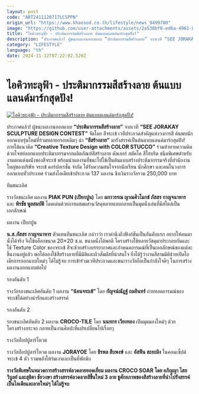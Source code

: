 ```yaml
---
layout: post
code: "ART2411120717LCSPPN"
origin_url: "https://www.khaosod.co.th/lifestyle/news_9499780"
image: "https://github.com/user-attachments/assets/2a538bf0-ed6a-4961-8f10-b9fc8bc95c5e"
title: "ไอคิวทะลุฟ้า - ประติมากรรมสีสร้างลาย ต้นแบบแลนด์มาร์กสุดปัง!"
description: "ประกาศแล้ว! ผู้ชนะผลงานออกแบบ “ประติมากรรมสีสร้างลาย” จากเวที “SEE JORAKAY SCULPTURE DESIGN CONTEST” จัดโดย สีจระเข้ เวทีประกวดสำคัญแห่งวงการสี"
category: "LIFESTYLE"
language: "th"
date: 2024-11-12T07:22:02.520Z
---
```


# ไอคิวทะลุฟ้า - ประติมากรรมสีสร้างลาย ต้นแบบแลนด์มาร์กสุดปัง!

[![ไอคิวทะลุฟ้า - ประติมากรรมสีสร้างลาย ต้นแบบแลนด์มาร์กสุดปัง!](https://www.khaosod.co.th/wpapp/uploads/2024/11/hhh-1-scaled.jpg "ไอคิวทะลุฟ้า - ประติมากรรมสีสร้างลาย ต้นแบบแลนด์มาร์กสุดปัง!")](https://www.khaosod.co.th/wpapp/uploads/2024/11/hhh-1-scaled.jpg)

ประกาศแล้ว! ผู้ชนะผลงานออกแบบ **“ประติมากรรมสีสร้างลาย”** จากเวที **“SEE JORAKAY SCULPTURE DESIGN CONTEST”** จัดโดย สีจระเข้ เวทีประกวดสำคัญแห่งวงการสี ค้นพบนักออกแบบรุ่นใหม่ที่ร่วมทลายกรอบเดิมๆ นำ **“สีสร้างลาย”** มารังสรรค์เป็นต้นแบบแลนด์มาร์กสุดปัง! ภายใต้แนวคิด **“Creative Texture Design with COLOR STUCCO”** ร่วมท้าทายความคิดด้วยโจทย์ออกแบบประติมากรรมจากผลิตภัณฑ์สีสร้างลาย คัลเลอร์ สตัคโค สีไฮบริด ชนิดพิเศษสำหรับงานตกแต่งผนังของสีจระเข้ พร้อมนำผลงานที่ชนะไปใช้เป็นต้นแบบสร้างประติมากรรมจริงที่สำนักงานใหญ่ของบริษัท จระเข้ คอร์ปอเรชั่น จำกัด ได้รับความสนใจจากนักเรียน นักศึกษา และคนในวงการออกแบบทั่วประเทศ ร่วมส่งไอเดียเข้าประกวด 137 ผลงาน ชิงเงินรางวัลรวม 250,000 บาท

ทีมชนะเลิศ



รางวัลชนะเลิศ ผลงาน **PIAK PUN (เปียกปูน)** โดย **ผกาวรรณ ญาณศิวโมกข์ ภัสสร กาญจนาหาร** และ **พิรชัช พูลสมบัติ** โดดเด่นด้วยการผสมผสานวัสดุหลายแบบกลายเป็นมุมนั่งเล่นที่มีสไตล์เป็นเอกลักษณ์

ผลงาน เปียกปูน

**น.ส.ภัสสร กาญจนาหาร** ตัวแทนทีมชนะเลิศ กล่าวว่า เราคำนึงถึงฟังก์ชันเป็นอันดับแรก อยากให้คนมานั่งได้จริง จึงใช้บล็อกขนาด 20×20 ซ.ม. ขนาดนั่งได้พอดี โครงสร้างใช้หลายวัสดุมาประกอบกันและใช้ Texture Color ของจระเข้ สีจะช่วยสร้างบรรยากาศและกำหนดอารมณ์ที่เป็นเอกลักษณ์ของแต่ละชิ้นงานอยู่แล้ว พอได้ลองใช้สีสร้างลายที่มีมิติและผิวสัมผัสที่น่าสนใจ ยิ่งได้รู้ว่างานสีสามมิติช่วยเปิดไอเดียการออกแบบใหม่ๆ ได้ไม่รู้จบ การเข้าร่วมเวทีประกวดและชนะรางวัลถือเป็นกำลังใจดีๆ ในการสร้างผลงานออกแบบต่อไป

รองอันดับ 1

รางวัลรองชนะเลิศอันดับ 1 ผลงาน **“น้อนจระเข้”** โดย **กัญจน์ณัฏฐ์ ถมอินทร์** ถ่ายทอดอารมณ์ของจระเข้ได้อย่างน่ารักและสร้างสรรค์

รองอันดับ 2

รองชนะเลิศอันดับ 2 ผลงาน **CROCO-TILE** โดย **นนทกร เวียงทอง** เปิดมุมมองใหม่ๆ ด้วยโครงสร้างกระจก กลายเป็นงานศิลปะที่แปรเปลี่ยนไปเรื่อยๆ

รางวัลป๊อปปูลาร์โหวต

รางวัลป๊อปปูลาร์โหวต ผลงาน **JORAYOE** โดย **ธีรพล สืบพงษ์** และ **อัสฟีน สะยะมิง** ในคอนเซ็ปต์จระเข้ 4 ตัว รวมพลังให้ร่มเงาและเป็นที่พักพิง

**รางวัลพิเศษในหมวดการสร้างสรรค์ลวดลายยอดเยี่ยม ผลงาน CROCO SOAR โดย อภิญญา ไสยวิบูลย์ และสุธิตา ชัยวงษา สร้างสรรค์ลวดลายสีขึ้นใหม่ 3 ลาย ชูศักยภาพของสีสร้างลายที่นำไปรังสรรค์เป็นไอเดียและลายใหม่ๆ ได้ไม่รู้จบ**